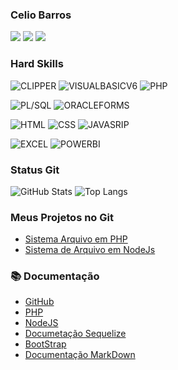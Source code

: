 ### Celio Barros

<div>
<a href = "mailto:celio130101@gmail.com"><img src="https://img.shields.io/badge/Gmail-D14836?style=for-the-badge&logo=gmail&logoColor=white" target="_blank"></a>
<a href="https://www.linkedin.com/in/celio-barros-b946b055/" target="_blank"><img src="https://img.shields.io/badge/-LinkedIn-%230077B5?style=for-the-badge&logo=linkedin&logoColor=white"></a>   
<a href="https://wa.me/5585987234013" target="_blank"><img src="https://img.shields.io/badge/WhatsApp-25D366?style=for-the-badge&logo=whatsapp&logoColor=white"></a>
</div>

### Hard Skills
![CLIPPER](https://img.shields.io/badge/CLIPPER-%23092E20.svg?style=for-the-badge&logo=clipper&logoColor=white)
![VISUALBASICV6](https://img.shields.io/badge/VisualBasicv.6-%23092E20.svg?style=for-the-badge&logo=vb&logoColor=white)
![PHP](https://img.shields.io/badge/PHP-%23092E20.svg?style=for-the-badge&logo=php&logoColor=red)

![PL/SQL](https://img.shields.io/badge/plsql-%23092E20.svg?style=for-the-badge&logo=oracle&logoColor=red)
![ORACLEFORMS](https://img.shields.io/badge/OracleForms-%23092E20.svg?style=for-the-badge&logo=oracle&logoColor=red)

![HTML](https://img.shields.io/badge/HTML-%23092E20.svg?style=for-the-badge&logo=html&logoColor=white)
![CSS](https://img.shields.io/badge/CSS-%23092E20.svg?style=for-the-badge&logo=css&logoColor=white)
![JAVASRIP](https://img.shields.io/badge/JS-%23092E20.svg?style=for-the-badge&logo=javascript&logoColor=red)


![EXCEL](https://img.shields.io/badge/EXCEL-%23092E20.svg?style=for-the-badge&logo=excell&logoColor=red)
![POWERBI](https://img.shields.io/badge/POWERBI-%23092E20.svg?style=for-the-badge&logo=powerbi&logoColor=red)

### Status Git

![GitHub Stats](https://github-readme-stats.vercel.app/api?username=CelioBarros1301&theme=transparent&bg_color=013&border_color=30A3DC&show_icons=true&icon_color=30A3DC&title_color=E94D5F&text_color=FFF)
![Top Langs](https://github-readme-stats-git-masterrstaa-rickstaa.vercel.app/api/top-langs/?username=CelioBarros1301&layout=compact&bg_color=013&border_color=30A3DC&title_color=E94D5F&text_color=FFF)

 
 ### Meus Projetos no Git
- [Sistema Arquivo em PHP](https://github.com/CelioBarros1301/sisarqphpv2)
- [Sistema de Arquivo em NodeJs](https://github.com/CelioBarros1301/sisarqnode)



### 📚 Documentação
- [GitHub](https://docs.github.com/pt)
- [PHP](https://www.php.net/manual/pt_BR/index.php)
- [NodeJS](https://nodejs.org/pt-br/docs)
- [Documetação Sequelize](https://sequelize.org/)
- [BootStrap](https://getbootstrap.com.br/docs/4.1/getting-started/introduction/)
- [Documentação MarkDown](https://docs.github.com/pt/get-started/writing-on-github/getting-started-with-writing-and-formatting-on-github/basic-writing-and-formatting-syntax)

